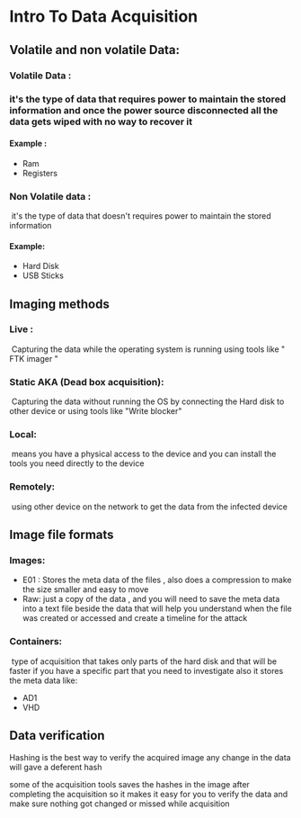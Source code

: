 # Intro To Data Acquisition 



## Volatile and non volatile Data:

### Volatile Data :	

### 	 it's the type of data that requires power to maintain the stored information and once the power source disconnected all the data 		     	gets wiped with no way to recover it  

#### Example :

- Ram 
- Registers

### Non Volatile data  :	

​		 it's the type of data that doesn't requires power to maintain the stored information 

#### Example:

- Hard Disk
- USB Sticks

## Imaging methods

### Live :

​	Capturing the data while the operating system is running using tools like " FTK imager "

### Static AKA (Dead box acquisition):

​	Capturing the data without running the OS by connecting the Hard disk to other device or using tools like "Write blocker"

### Local:   

​	means you have a physical access to the device and you can install the tools you need directly to the device 

### Remotely:

​	using other device on the network to get the data from the infected device 

## Image file formats

### Images:

- E01 : Stores the meta data of the files , also does a compression to make the size smaller and easy to move 
- Raw: just a copy of the data , and you will need to save the meta data into a text file beside the data that will help you understand when the file was created or accessed and create a timeline for the attack 

### Containers:

​	type of acquisition that takes only parts of the hard disk and that will be faster if you have a specific part that you need to investigate also it stores the meta data like:

- AD1
- VHD

## Data verification 

Hashing is the best way to verify the acquired image any change in the data will gave a deferent hash 

some of the acquisition tools  saves the hashes in the image after completing the acquisition so it makes it easy for you to verify the data and make sure nothing got changed or missed while acquisition 